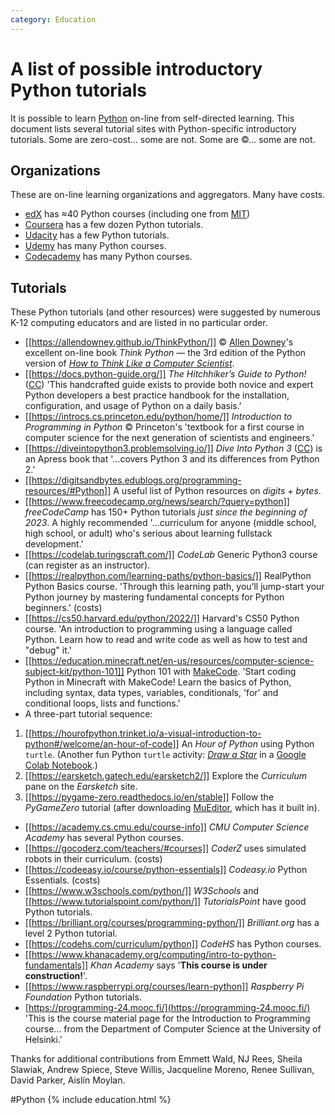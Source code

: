 ```yaml
---
category: Education
---
```

# A list of possible introductory Python tutorials

It is possible to learn [Python](https://python.org) on-line from self-directed learning. This document lists several tutorial sites with Python-specific introductory tutorials. Some are zero-cost&hellip; some are not. Some are &copy;&hellip; some are not.

## Organizations

These are on-line learning organizations and aggregators. Many have costs.

- [edX](https://www.edx.org/learn/python) has ≈40 Python courses (including one from [MIT](https://www.edx.org/course/introduction-to-computer-science-and-programming-7))
- [Coursera](https://www.coursera.org/search?query=introductory%20Python) has a few dozen Python tutorials.
- [Udacity](https://arc.net/l/quote/ipmgpyva) has a few Python tutorials.
- [Udemy](https://www.udemy.com/topic/python/) has many Python courses.
- [Codecademy](https://www.codecademy.com/catalog/language/python) has many Python courses.

## Tutorials

These Python tutorials (and other resources) were suggested by numerous K-12 computing educators and are listed in no particular order.

- [[https://allendowney.github.io/ThinkPython/]] &copy; [Allen Downey](https://www.allendowney.com/blog/)'s excellent on-line book *Think Python* &mdash; the 3rd edition of the Python version of [*How to Think Like a Computer Scientist*](https://runestone.academy/ns/books/published/thinkcspy/index.html).
- [[https://docs.python-guide.org/]] *The Hitchhiker’s Guide to Python!* ([CC](https://creativecommons.org/licenses/by-nc-sa/3.0/)) 'This handcrafted guide exists to provide both novice and expert Python developers a best practice handbook for the installation, configuration, and usage of Python on a daily basis.'
- [[https://introcs.cs.princeton.edu/python/home/]] *Introduction to Programming in Python* &copy; Princeton's 'textbook for a first course in computer science for the next generation of scientists and engineers.'
- [[https://diveintopython3.problemsolving.io/]] *Dive Into Python 3* ([CC](http://creativecommons.org/licenses/by-sa/3.0/)) is an Apress book that '&hellip;covers Python 3 and its differences from Python 2.'
- [[https://digitsandbytes.edublogs.org/programming-resources/#Python]] A useful list of Python resources on *digits + bytes*.
- [[https://www.freecodecamp.org/news/search/?query=python]] *freeCodeCamp* has 150+ Python tutorials *just since the beginning of 2023*. A highly recommended '&hellip;curriculum for anyone (middle school, high school, or adult) who's serious about learning fullstack development.'
- [[https://codelab.turingscraft.com/]] *CodeLab* Generic Python3 course (can register as an instructor).
- [[https://realpython.com/learning-paths/python-basics/]] RealPython Python Basics course. 'Through this learning path, you’ll jump-start your Python journey by mastering fundamental concepts for Python beginners.' (costs)
- [[https://cs50.harvard.edu/python/2022/]] Harvard's CS50 Python course. 'An introduction to programming using a language called Python. Learn how to read and write code as well as how to test and "debug" it.'
- [[https://education.minecraft.net/en-us/resources/computer-science-subject-kit/python-101]] Python 101 with [MakeCode](https://www.microsoft.com/en-us/makecode). 'Start coding Python in Minecraft with MakeCode! Learn the basics of Python, including syntax, data types, variables, conditionals, 'for' and conditional loops, lists and functions.'
- A three-part tutorial sequence:
1. [[https://hourofpython.trinket.io/a-visual-introduction-to-python#/welcome/an-hour-of-code]] An *Hour of Python* using Python `turtle`. (Another fun Python `turtle` activity: [*Draw a Star*](https://colab.research.google.com/drive/18d6hSO6Y3DYqVZbV2yHJfiVjN-zxfVJt) in a [Google Colab Notebook](https://colab.research.google.com/).)
1. [[https://earsketch.gatech.edu/earsketch2/]] Explore the *Curriculum* pane on the *Earsketch* site.
1. [[https://pygame-zero.readthedocs.io/en/stable]] Follow the *PyGameZero* tutorial (after downloading [MuEditor](https://codewith.mu/en/download), which has it built in).
- [[https://academy.cs.cmu.edu/course-info]] *CMU Computer Science Academy* has several Python courses.
- [[https://gocoderz.com/teachers/#courses]] *CoderZ* uses simulated robots in their curriculum. (costs)
- [[https://codeeasy.io/course/python-essentials]] *Codeasy.io* Python Essentials. (costs)
- [[https://www.w3schools.com/python/]] *W3Schools* and [[https://www.tutorialspoint.com/python/]] *TutorialsPoint* have good Python tutorials.
- [[https://brilliant.org/courses/programming-python/]] *Brilliant.org* has a level 2 Python tutorial.
- [[https://codehs.com/curriculum/python]] *CodeHS* has Python courses.
- [[https://www.khanacademy.org/computing/intro-to-python-fundamentals]] *Khan Academy* says '**This course is under construction!**'.
- [[https://www.raspberrypi.org/courses/learn-python]] *Raspberry Pi Foundation* Python tutorials.
- [https://programming-24.mooc.fi/](https://programming-24.mooc.fi/) 'This is the course material page for the Introduction to Programming course&hellip; from the Department of Computer Science at the University of Helsinki.'

Thanks for additional contributions from Emmett Wald, NJ Rees, Sheila Slawiak, Andrew Spiece, Steve Willis, Jacqueline Moreno, Renee Sullivan, David Parker, Aislín Moylan.

#Python {% include education.html %}